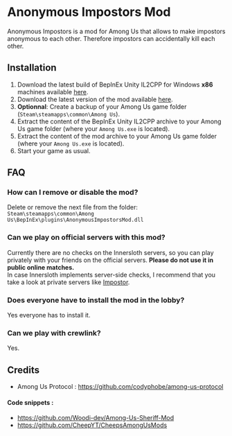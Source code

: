 # Anonymous Impostors Mod

Anonymous Impostors is a mod for Among Us that allows to make impostors anonymous to each other. Therefore impostors can accidentally kill each other.

## Installation

1. Download the latest build of BepInEx Unity IL2CPP for Windows __**x86**__ machines available [here](https://builds.bepis.io/projects/bepinex_be).
2. Download the latest version of the mod available [here](https://github.com/Wunax/among-us-anonymous-impostors-mod/releases/latest).
3. **Optionnal**: Create a backup of your Among Us game folder (`Steam\steamapps\common\Among Us`).
4. Extract the content of the BepInEx Unity IL2CPP archive to your Among Us game folder (where your `Among Us.exe` is located).
5. Extract the content of the mod archive to your Among Us game folder (where your `Among Us.exe` is located).
6. Start your game as usual.

## FAQ

### How can I remove or disable the mod?
Delete or remove the next file from the folder: `Steam\steamapps\common\Among Us\BepInEx\plugins\AnonymousImpostorsMod.dll`
### Can we play on official servers with this mod?
Currently there are no checks on the Innersloth servers, so you can play privately with your friends on the official servers. **Please do not use it in public online matches.**\
In case Innersloth implements server-side checks, I recommend that you take a look at private servers like [Impostor](https://github.com/Impostor/Impostor).
### Does everyone have to install the mod in the lobby?
Yes everyone has to install it.
### Can we play with crewlink?
Yes.

## Credits

- Among Us Protocol : https://github.com/codyphobe/among-us-protocol
#### Code snippets :
- https://github.com/Woodi-dev/Among-Us-Sheriff-Mod
- https://github.com/CheepYT/CheepsAmongUsMods
